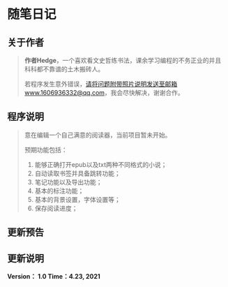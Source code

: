 # 随笔日记

## 关于作者

> **作者Hedge**，一个喜欢看文史哲练书法，课余学习编程的不务正业的并且科科都不靠谱的土木搬砖人。
>
> 若程序发生意外错误，请将问题附带照片说明发送至邮箱www.1606936332@qq.com，我会尽快解决，谢谢合作。



## 程序说明

> 意在编辑一个自己满意的阅读器，当前项目暂未开始。
>
> 预期功能包括：
>
> 1. 能够正确打开epub以及txt两种不同格式的小说；
> 2. 自动读取书签并具备跳转功能；
> 3. 笔记功能以及导出功能；
> 4. 基本的标注功能；
> 5. 基本的背景设置，字体设置等；
> 6. 保存阅读进度；



## 更新预告





## 更新说明

**Version： 1.0	Time：4.23, 2021**

> 